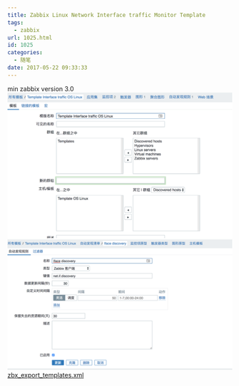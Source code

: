 ```yaml
---
title: Zabbix Linux Network Interface traffic Monitor Template
tags:
  - zabbix
url: 1025.html
id: 1025
categories:
  - 随笔
date: 2017-05-22 09:33:33
---
```


min zabbix version 3.0 ![](/uploads/2017/05/cc328ea529918295f53f591060680fb4.png)![](/uploads/2017/05/6f6306287644b300b774e3d9b7320387.png) [zbx\_export\_templates.xml](/uploads/2017/05/314880a98ab5904c5002e48d2de875ba.xml)